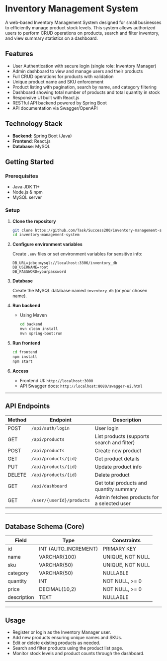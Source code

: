# Inventory Management System

A web-based Inventory Management System designed for small businesses to efficiently manage product stock levels. This system allows authorized users to perform CRUD operations on products, search and filter inventory, and view summary statistics on a dashboard.



## Features

* User Authentication with secure login (single role: Inventory Manager)
* Admin dashboard to view and manage users and their products
* Full CRUD operations for products with validation
* Unique product name and SKU enforcement
* Product listing with pagination, search by name, and category filtering
* Dashboard showing total number of products and total quantity in stock
* Responsive UI built with React.js
* RESTful API backend powered by Spring Boot
* API documentation via Swagger/OpenAPI


## Technology Stack

* **Backend**: Spring Boot (Java)
* **Frontend**: React.js
* **Database**: MySQL


## Getting Started

### Prerequisites

* Java JDK 11+
* Node.js & npm
* MySQL server

### Setup

1. **Clone the repository**

   ```bash
   git clone https://github.com/Task/Success200/inventory-management-system.git
   cd inventory-management-system
   ```

2. **Configure environment variables**

   Create `.env` files or set environment variables for sensitive info:

   ```
   DB_URL=jdbc:mysql://localhost:3306/inventory_db
   DB_USERNAME=root
   DB_PASSWORD=yourpassword
   ```

3. **Database**

   Create the MySQL database named `inventory_db` (or your chosen name).

4. **Run backend**

   * Using Maven

     ```bash
     cd backend
     mvn clean install
     mvn spring-boot:run
     ```

5. **Run frontend**

   ```bash
   cd frontend
   npm install
   npm start
   ```

6. **Access**

   * Frontend UI: `http://localhost:3000`
   * API Swagger docs: `http://localhost:8080/swagger-ui.html`

---

## API Endpoints

| Method | Endpoint                  | Description                                |
| ------ | ------------------------- | ------------------------------------------ |
| POST   | `/api/auth/login`         | User login                                 |
| GET    | `/api/products`           | List products (supports search and filter) |
| POST   | `/api/products`           | Create new product                         |
| GET    | `/api/products/{id}`      | Get product details                        |
| PUT    | `/api/products/{id}`      | Update product info                        |
| DELETE | `/api/products/{id}`      | Delete product                             |
| GET    | `/api/dashboard`          | Get total products and quantity summary    |
| GET    | `/user/{userId}/products` | Admin fetches products for a selected user |

---

## Database Schema (Core)

| Field       | Type                  | Constraints      |
| ----------- | --------------------- | ---------------- |
| id          | INT (AUTO\_INCREMENT) | PRIMARY KEY      |
| name        | VARCHAR(100)          | UNIQUE, NOT NULL |
| sku         | VARCHAR(50)           | UNIQUE, NOT NULL |
| category    | VARCHAR(50)           | NULLABLE         |
| quantity    | INT                   | NOT NULL, >= 0   |
| price       | DECIMAL(10,2)         | NOT NULL, >= 0   |
| description | TEXT                  | NULLABLE         |

---

## Usage

* Register or login as the Inventory Manager user.
* Add new products ensuring unique names and SKUs.
* Edit or delete existing products as needed.
* Search and filter products using the product list page.
* Monitor stock levels and product counts through the dashboard.
